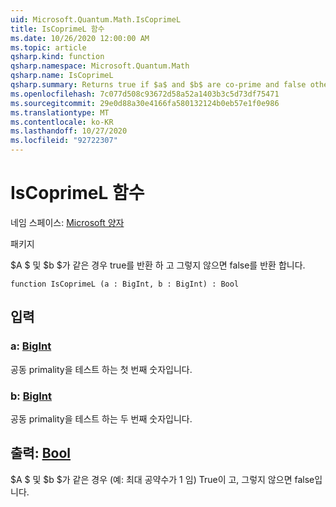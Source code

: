 ```yaml
---
uid: Microsoft.Quantum.Math.IsCoprimeL
title: IsCoprimeL 함수
ms.date: 10/26/2020 12:00:00 AM
ms.topic: article
qsharp.kind: function
qsharp.namespace: Microsoft.Quantum.Math
qsharp.name: IsCoprimeL
qsharp.summary: Returns true if $a$ and $b$ are co-prime and false otherwise.
ms.openlocfilehash: 7c077d508c93672d58a52a1403b3c5d73df75471
ms.sourcegitcommit: 29e0d88a30e4166fa580132124b0eb57e1f0e986
ms.translationtype: MT
ms.contentlocale: ko-KR
ms.lasthandoff: 10/27/2020
ms.locfileid: "92722307"
---
```

# <a name="iscoprimel-function"></a>IsCoprimeL 함수

네임 스페이스: [Microsoft 양자](xref:Microsoft.Quantum.Math)

패키지 [](https://nuget.org/packages/)


$A $ 및 $b $가 같은 경우 true를 반환 하 고 그렇지 않으면 false를 반환 합니다.

```qsharp
function IsCoprimeL (a : BigInt, b : BigInt) : Bool
```


## <a name="input"></a>입력

### <a name="a--bigint"></a>a: [BigInt](xref:microsoft.quantum.lang-ref.bigint)

공동 primality을 테스트 하는 첫 번째 숫자입니다.


### <a name="b--bigint"></a>b: [BigInt](xref:microsoft.quantum.lang-ref.bigint)

공동 primality을 테스트 하는 두 번째 숫자입니다.



## <a name="output--bool"></a>출력: [Bool](xref:microsoft.quantum.lang-ref.bool)

$A $ 및 $b $가 같은 경우 (예: 최대 공약수가 1 임) True이 고, 그렇지 않으면 false입니다.